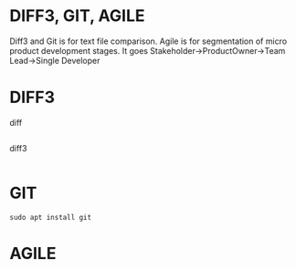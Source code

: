 # DIFF3, GIT, AGILE
Diff3 and Git is for text file comparison. Agile is for segmentation of micro product development stages.
It goes Stakeholder->ProductOwner->Team Lead->Single Developer   

# DIFF3
diff
```console
```
diff3
```console
```
# GIT
```console
sudo apt install git
```
# AGILE
```console
```
